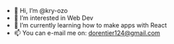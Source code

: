 - 👋 Hi, I’m @kry-ozo
- 👀 I’m interested in Web Dev
- 🌱 I’m currently learning how to make apps with React
- 📫 You can e-mail me on: dorentier124@gmail.com

<!---
kry-ozo/kry-ozo is a ✨ special ✨ repository because its `README.md` (this file) appears on your GitHub profile.
You can click the Preview link to take a look at your changes.
--->
